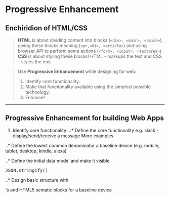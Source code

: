 # Progressive Enhancement

## Enchiridion of HTML/CSS

> **HTML** is about dividing content into blocks (`<div>, <main>, <aside>`), giving these blocks meaning (`<p>,<h1>, <article>`) and using browser API to perform some actions (`<form>, <input>, <textarea>`). 
> **CSS** is about styling these blocks! HTML - markups the text and CSS - styles the text.

> Use **Progressive Enhancement** while designing for web: 
>1) Identify core functionality. 
>2) Make that functionality available using the simplest possible technology. 
>3) Enhance! 

---
## Progressive Enhancement for building Web Apps

1. Identify core functionality:
..* Define the core functionality e.g. slack - display/send/receive a message More examples

..* Define the lowest common denominator a baseline device (e.g. mobile, tablet, desktop, kindle, alexa)

..* Define the initial data model and make it visible <pre>JSON.stringify()</pre>

..* Design basic structure with <div>'s and HTML5 sematic blocks for a baseline device